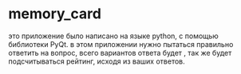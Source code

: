 # memory_card
это приложение было написано на языке python, с помощью библиотеки PyQt.
в этом приложении нужно пытаться правильно ответить на вопрос, всего вариантов ответа будет , так же будет подсчитываться рейтинг, исходя из ваших ответов.
